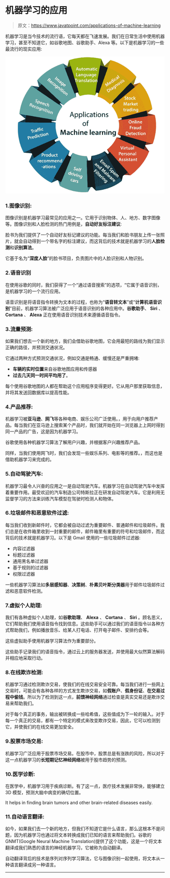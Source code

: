 # 机器学习的应用

> 原文：<https://www.javatpoint.com/applications-of-machine-learning>

机器学习是当今技术的流行语，它每天都在飞速发展。我们在日常生活中使用机器学习，甚至不知道它，如谷歌地图、谷歌助手、Alexa 等。以下是机器学习的一些最流行的现实应用:

![Applications of Machine learning](img/ff2f1142534203cd288f5f66fc5ead72.png)

### 1.图像识别:

图像识别是机器学习最常见的应用之一。它用于识别物体、人、地方、数字图像等。图像识别和人脸检测的热门用例是，**自动好友标注建议**:

脸书为我们提供了一个自动好友标记建议的功能。每当我们和脸书朋友上传一张照片，就会自动得到一个带名字的标注建议，而这背后的技术就是机器学习的**人脸检测**和**识别算法**。

它基于名为“**深度人脸**”的脸书项目，负责图片中的人脸识别和人物识别。

### 2.语音识别

在使用谷歌的同时，我们获得了一个“通过语音搜索”的选项，“它属于语音识别，是机器学习的一个流行应用。

语音识别是将语音指令转换为文本的过程，也称为“**语音转文本**”或“**计算机语音识别**”目前，机器学习算法被广泛应用于语音识别的各种应用中。**谷歌助手**、 **Siri** 、 **Cortana** 、 **Alexa** 正在使用语音识别技术来遵循语音指令。

### 3.流量预测:

如果我们想去一个新的地方，我们会借助谷歌地图，它会用最短的路线为我们显示正确的路径，并预测交通状况。

它通过两种方式预测交通状况，例如交通是畅通、缓慢还是严重拥堵:

*   **车辆的实时位置**来自谷歌地图应用和传感器
*   **过去几天同一时间平均用了**。

每个使用谷歌地图的人都在帮助这个应用程序变得更好。它从用户那里获取信息，并将其发送回数据库以提高性能。

### 4.产品推荐:

机器学习被**亚马逊**、**网飞**等各种电商、娱乐公司广泛使用。，用于向用户推荐产品。每当我们在亚马逊上搜索某个产品时，我们就开始在同一浏览器上上网时得到同一产品的广告，这是因为机器学习。

谷歌使用各种机器学习算法了解用户兴趣，并根据客户兴趣推荐产品。

同样，当我们使用网飞时，我们会发现一些娱乐系列、电影等的推荐。，而这也是借助机器学习来完成的。

### 5.自动驾驶汽车:

机器学习最令人兴奋的应用之一是自动驾驶汽车。机器学习在自动驾驶汽车中发挥着重要作用。最受欢迎的汽车制造公司特斯拉正在研发自动驾驶汽车。它是利用无监督学习的方法来训练汽车模型在驾驶时检测人和物体。

### 6.垃圾邮件和恶意软件过滤:

每当我们收到新邮件时，它都会被自动过滤为重要邮件、普通邮件和垃圾邮件。我们总是在收件箱里收到一封重要的邮件，邮件箱里有重要的符号和垃圾邮件，而这背后的技术就是机器学习。以下是 Gmail 使用的一些垃圾邮件过滤器:

*   内容过滤器
*   标题过滤器
*   通用黑名单过滤器
*   基于规则的过滤器
*   权限过滤器

一些机器学习算法如**多层感知器**、**决策树**、**朴素贝叶斯分类器**用于邮件垃圾邮件过滤和恶意软件检测。

### 7.虚拟个人助理:

我们有各种虚拟个人助理，如**谷歌助理**、 **Alexa** 、 **Cortana** 、 **Siri** 。顾名思义，它们帮助我们使用语音指令找到信息。这些助手可以通过我们的语音指令以各种方式帮助我们，例如播放音乐、给某人打电话、打开电子邮件、安排约会等。

这些虚拟助手使用机器学习算法作为重要部分。

这些助手记录我们的语音指令，通过云上的服务器发送，并使用最大似然算法解码并相应地采取行动。

### 8.在线欺诈检测:

机器学习通过检测欺诈交易，使我们的在线交易安全可靠。每当我们进行一些网上交易时，可能会有各种各样的方式发生欺诈交易，如**假账户**、**假身份证**、**在交易过程中偷钱**。所以为了检测到这一点，**前馈神经网络**通过检查是真实交易还是欺诈交易来帮助我们。

对于每个真正的事务，输出被转换成一些哈希值，这些值成为下一轮的输入。对于每一个真正的交易，都有一个特定的模式来改变欺诈交易，因此，它可以检测到它，并使我们的在线交易更加安全。

### 9.股票市场交易:

机器学习广泛应用于股票市场交易。在股市中，股票总是有涨跌的风险，所以对于这一点机器学习的**长短期记忆神经网络**被用于股市趋势的预测。

### 10.医学诊断:

在医学中，机器学习用于疾病诊断。有了这一点，医疗技术发展非常快，能够建立 3D 模型，预测大脑中病变的确切位置。

It helps in finding brain tumors and other brain-related diseases easily.

### 11.自动语言翻译:

如今，如果我们去一个新的地方，但我们不知道它是什么语言，那么这根本不是问题，因为机器学习也通过将文本转换成我们已知的语言来帮助我们。谷歌的 GNMT(Google Neural Machine Translation)提供了这个功能，这是一个将文本翻译成我们熟悉的语言的神经机器学习，它被称为自动翻译。

自动翻译背后的技术是序列对序列学习算法，它与图像识别一起使用，将文本从一种语言翻译成另一种语言。

* * *
